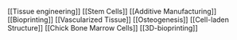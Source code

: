 [[Tissue engineering]]
[[Stem Cells]]
[[Additive Manufacturing]]
[[Bioprinting]]
[[Vascularized Tissue]]
[[Osteogenesis]]
[[Cell-laden Structure]]
[[Chick Bone Marrow Cells]]
[[3D-bioprinting]]
